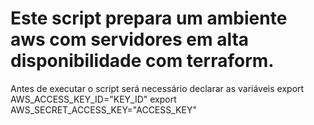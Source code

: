 # Este script prepara um ambiente aws com servidores em alta disponibilidade com terraform.
Antes de executar o script será necessário declarar as variáveis
export AWS_ACCESS_KEY_ID="KEY_ID"
export AWS_SECRET_ACCESS_KEY="ACCESS_KEY"

